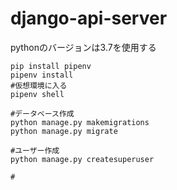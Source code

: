 # django-api-server

pythonのバージョンは3.7を使用する
```
pip install pipenv
pipenv install
#仮想環境に入る
pipenv shell

#データベース作成
python manage.py makemigrations
python manage.py migrate

#ユーザー作成
python manage.py createsuperuser

#
```
